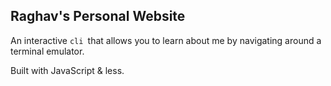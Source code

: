 ## Raghav's Personal Website

An interactive `cli `that allows you to learn about me by navigating around a terminal emulator.

Built with JavaScript & less.
